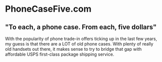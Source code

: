 # PhoneCaseFive.com

## "To each, a phone case. From each, five dollars"

With the popularity of phone trade-in offers ticking up in the last few years, my guess is that there are a LOT of old phone cases. With plenty of really old handsets out there, it makes sense to try to bridge that gap with affordable USPS first-class package shipping service.
